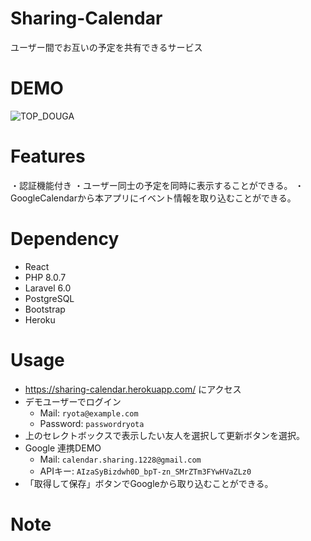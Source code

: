 # Sharing-Calendar
ユーザー間でお互いの予定を共有できるサービス


# DEMO
![TOP_DOUGA](https://user-images.githubusercontent.com/87964992/135707366-760bd29f-c073-4ed2-901c-6072bdbb0022.gif)


# Features
・認証機能付き
・ユーザー同士の予定を同時に表示することができる。
・GoogleCalendarから本アプリにイベント情報を取り込むことができる。


# Dependency
- React
- PHP 8.0.7
- Laravel 6.0
- PostgreSQL
- Bootstrap
- Heroku


# Usage
- https://sharing-calendar.herokuapp.com/ にアクセス
- デモユーザーでログイン
    - Mail: `ryota@example.com`
    - Password: `passwordryota`
- 上のセレクトボックスで表示したい友人を選択して更新ボタンを選択。
- Google 連携DEMO
    - Mail: `calendar.sharing.1228@gmail.com`
    - APIキー: `AIzaSyBizdwh0D_bpT-zn_SMrZTm3FYwHVaZLz0`
- 「取得して保存」ボタンでGoogleから取り込むことができる。


# Note

